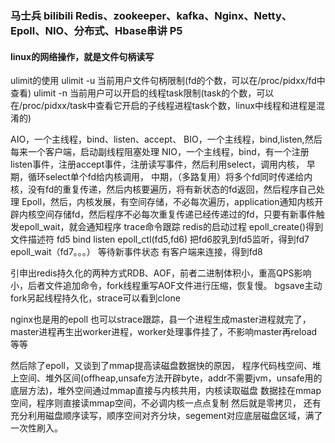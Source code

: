 
### 马士兵 bilibili Redis、zookeeper、kafka、Nginx、Netty、Epoll、NIO、分布式、Hbase串讲 P5

#### linux的网络操作，就是文件句柄读写
ulimit的使用
ulimit -u 当前用户文件句柄限制(fd的个数，可以在/proc/pidxx/fd中查看)
ulimit -n 当前用户可以开启的线程task限制(task的个数，可以在/proc/pidxx/task中查看它开启的子线程进程task个数，linux中线程和进程是混淆的)

AIO，一个主线程，bind、listen、accept、
BIO，一个主线程，bind,listen,然后每来一个客户端，启动副线程阻塞处理
NIO，一个主线程，bind，有一个注册listen事件，注册accept事件，注册读写事件，然后利用select，调用内核，
    早期，循环select单个fd给内核调用，
中期，（多路复用）将多个fd同时传递给内核，没有fd的重复传递，然后内核要遍历，将有新状态的fd返回，然后程序自己处理
Epoll，然后，内核发展，有空间存储，不必每次遍历，application通知内核开辟内核空间存储fd，然后程序不必每次重复传递已经传递过的fd，只要有新事件触发epoll_wait，就会通知程序
trace命令跟踪 redis的启动过程
  epoll_create()得到文件描述符 fd5
  bind
  listen
  epoll_ctl(fd5,fd6) 把fd6胶乳到fd5监听，得到fd7
  epoll_wait（fd7。。。） 等待新事件状态
  有客户端来连接，得到fd8

引申出redis持久化的两种方式RDB、AOF，前者二进制体积小，重高QPS影响小，后者文件追加命令，fork线程重写AOF文件进行压缩，恢复慢。
bgsave主动fork另起线程持久化，strace可以看到clone

  
nginx也是用的epoll 也可以strace跟踪，县一个进程生成master进程就完了，master进程再生出worker进程，worker处理事件挂了，不影响master再reload等等

然后除了epoll，又谈到了mmap提高读磁盘数据快的原因，
  程序代码栈空间、堆上空间、堆外区间(offheap,unsafe方法开辟byte，addr不需要jvm，unsafe用的底层方法)，堆外空间通过mmap直接与内核共用，内核读取磁盘
  数据挂在mmap空间，程序则直接读mmap空间，不必调内核一点点复制
然后就是零拷贝，
还有充分利用磁盘顺序读写，顺序空间对齐分块，segement对应底层磁盘区域，满了一次性刷入。





